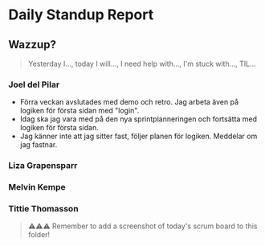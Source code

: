 # Daily Standup Report

## Wazzup?
> Yesterday I…, today I will…, I need help with…, I'm stuck with…, TIL…

### Joel del Pilar
- Förra veckan avslutades med demo och retro. Jag arbeta även på logiken för första sidan med "login".
- Idag ska jag vara med på den nya sprintplanneringen och fortsätta med logiken för första sidan.
- Jag känner inte att jag sitter fast, följer planen för logiken. Meddelar om jag fastnar.

### Liza Grapensparr


### Melvin Kempe


### Tittie Thomasson



> ⚠️⚠️⚠️ Remember to add a screenshot of today's scrum board to this folder!
